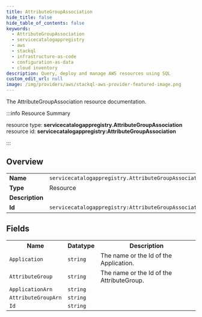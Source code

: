 ```yaml
---
title: AttributeGroupAssociation
hide_title: false
hide_table_of_contents: false
keywords:
  - AttributeGroupAssociation
  - servicecatalogappregistry
  - aws
  - stackql
  - infrastructure-as-code
  - configuration-as-data
  - cloud inventory
description: Query, deploy and manage AWS resources using SQL
custom_edit_url: null
image: /img/providers/aws/stackql-aws-provider-featured-image.png
---
```

The AttributeGroupAssociation resource documentation.

:::info Resource Summary

<div class="row">
<div class="providerDocColumn">
<span>resource type:&nbsp;<b>servicecatalogappregistry.AttributeGroupAssociation</b></span><br />
<span>resource id:&nbsp;<b>servicecatalogappregistry:AttributeGroupAssociation</b></span><br />
</div>
</div>

:::

## Overview
<table><tbody>
<tr><td><b>Name</b></td><td><code>servicecatalogappregistry.AttributeGroupAssociation</code></td></tr>
<tr><td><b>Type</b></td><td>Resource</td></tr>
<tr><td><b>Description</b></td><td></td></tr>
<tr><td><b>Id</b></td><td><code>servicecatalogappregistry:AttributeGroupAssociation</code></td></tr>
</tbody></table>

## Fields
<table><tbody>
<tr><th>Name</th><th>Datatype</th><th>Description</th></tr>
<tr><td><code>Application</code></td><td><code>string</code></td><td>The name or the Id of the Application.</td></tr><tr><td><code>AttributeGroup</code></td><td><code>string</code></td><td>The name or the Id of the AttributeGroup.</td></tr><tr><td><code>ApplicationArn</code></td><td><code>string</code></td><td></td></tr><tr><td><code>AttributeGroupArn</code></td><td><code>string</code></td><td></td></tr><tr><td><code>Id</code></td><td><code>string</code></td><td></td></tr>
</tbody></table>